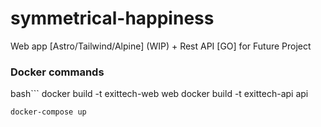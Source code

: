 # symmetrical-happiness
Web app [Astro/Tailwind/Alpine] (WIP) + Rest API [GO] for Future Project

### Docker commands
bash```
    docker build -t exittech-web web
    docker build -t exittech-api api

    docker-compose up
```
